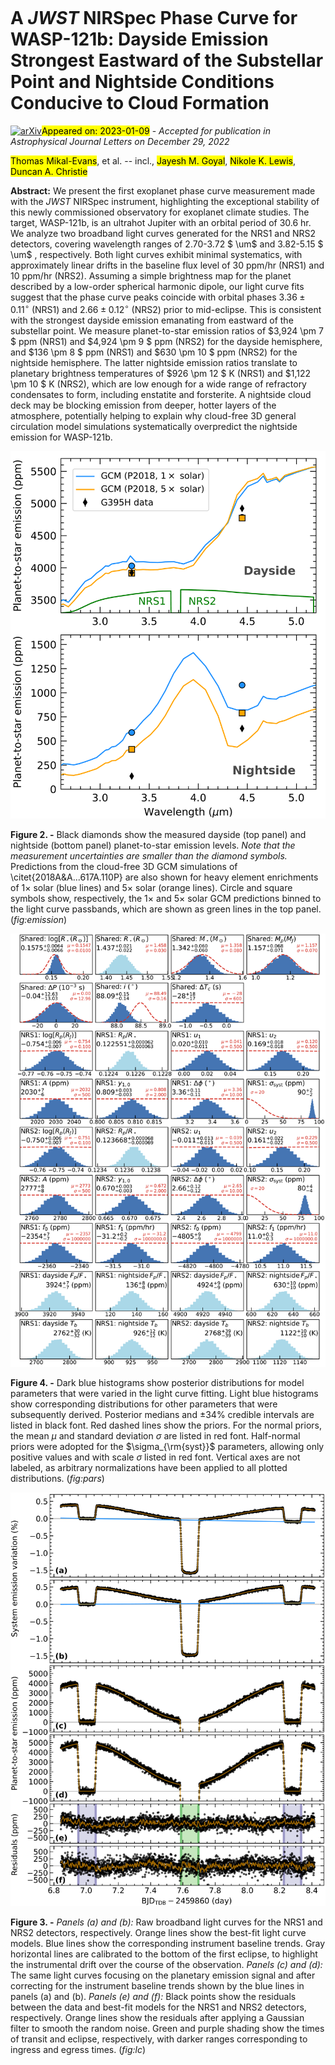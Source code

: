<div class="macros" style="visibility:hidden;">
$\newcommand{\ensuremath}{}$
$\newcommand{\xspace}{}$
$\newcommand{\object}[1]{\texttt{#1}}$
$\newcommand{\farcs}{{.}''}$
$\newcommand{\farcm}{{.}'}$
$\newcommand{\arcsec}{''}$
$\newcommand{\arcmin}{'}$
$\newcommand{\ion}[2]{#1#2}$
$\newcommand{\textsc}[1]{\textrm{#1}}$
$\newcommand{\hl}[1]{\textrm{#1}}$
$\newcommand{\vdag}{(v)^\dagger}$
$\newcommand$
$\newcommand$
$\newcommand{\um}{\mu\textnormal{m}}$</div>

<div class="macros" style="visibility:hidden;">
$\newcommand{\ensuremath}{}$
$\newcommand{\xspace}{}$
$\newcommand{\object}[1]{\texttt{#1}}$
$\newcommand{\farcs}{{.}''}$
$\newcommand{\farcm}{{.}'}$
$\newcommand{\arcsec}{''}$
$\newcommand{\arcmin}{'}$
$\newcommand{\ion}[2]{#1#2}$
$\newcommand{\textsc}[1]{\textrm{#1}}$
$\newcommand{\hl}[1]{\textrm{#1}}$
$\newcommand{\vdag}{(v)^\dagger}$
$\newcommand$
$\newcommand$
$\newcommand{\um}{\mu\textnormal{m}}$</div>



<div id="title">

# A _JWST_ NIRSpec Phase Curve for WASP-121b: Dayside Emission Strongest Eastward of the Substellar Point and Nightside Conditions Conducive to Cloud Formation

</div>
<div id="comments">

[![arXiv](https://img.shields.io/badge/arXiv-2301.03209-b31b1b.svg)](https://arxiv.org/abs/2301.03209)<mark>Appeared on: 2023-01-09</mark> - _Accepted for publication in Astrophysical Journal Letters on December 29, 2022_

</div>
<div id="authors">

<mark>Thomas Mikal-Evans</mark>, et al. -- incl., <mark>Jayesh M. Goyal</mark>, <mark>Nikole K. Lewis</mark>, <mark>Duncan A. Christie</mark>

</div>
<div id="abstract">

**Abstract:** We present the first exoplanet phase curve measurement made with the _JWST_ NIRSpec instrument, highlighting the exceptional stability of this newly commissioned observatory for exoplanet climate studies. The target, WASP-121b, is an ultrahot Jupiter with an orbital period of 30.6 hr. We analyze two broadband light curves generated for the NRS1 and NRS2 detectors, covering wavelength ranges of 2.70-3.72 $ \um$ and 3.82-5.15 $ \um$ , respectively. Both light curves exhibit minimal systematics, with approximately linear drifts in the baseline flux level of 30 ppm/hr (NRS1) and 10 ppm/hr (NRS2). Assuming a simple brightness map for the planet described by a low-order spherical harmonic dipole, our light curve fits suggest that the phase curve peaks coincide with orbital phases $3.36 \pm 0.11 ^\circ$ (NRS1) and $2.66 \pm 0.12 ^\circ$ (NRS2) prior to mid-eclipse. This is consistent with the strongest dayside emission emanating from eastward of the substellar point. We measure planet-to-star emission ratios of $3,924 \pm 7  $ ppm (NRS1) and $4,924 \pm 9  $ ppm (NRS2) for the dayside hemisphere, and $136 \pm 8  $ ppm (NRS1) and $630 \pm 10  $ ppm (NRS2) for the nightside hemisphere. The latter nightside emission ratios translate to planetary brightness temperatures of $926 \pm 12  $ K (NRS1) and $1,122 \pm 10  $ K (NRS2), which are low enough for a wide range of refractory condensates to form, including enstatite and forsterite. A nightside cloud deck may be blocking emission from deeper, hotter layers of the atmosphere, potentially helping to explain why cloud-free 3D general circulation model simulations systematically overpredict the nightside emission for WASP-121b.

</div>

<div id="div_fig1">

<img src="tmp_2301.03209/./fig4_dayside_nightside_t.png" alt="Fig2" width="100%"/>

**Figure 2. -** Black diamonds show the measured dayside (top panel) and nightside (bottom panel) planet-to-star emission levels. _Note that the measurement uncertainties are smaller than the diamond symbols._ Predictions from the cloud-free 3D GCM simulations of \citet{2018A&A...617A.110P} are also shown for heavy element enrichments of $1\times$ solar (blue lines) and $5\times$ solar (orange lines). Circle and square symbols show, respectively, the $1\times$ and $5\times$ solar GCM predictions binned to the light curve passbands, which are shown as green lines in the top panel.  (*fig:emission*)

</div>
<div id="div_fig2">

<img src="tmp_2301.03209/./fig3_model_parameters_t.png" alt="Fig4" width="100%"/>

**Figure 4. -** Dark blue histograms show posterior distributions for model parameters that were varied in the light curve fitting. Light blue histograms show corresponding distributions for other parameters that were subsequently derived. Posterior medians and $\pm 34$\% credible intervals are listed in black font. Red dashed lines show the priors. For the normal priors, the mean $\mu$ and standard deviation $\sigma$ are listed in red font. Half-normal priors were adopted for the $\sigma_{\rm{syst}}$ parameters, allowing only positive values and with scale $\sigma$ listed in red font. Vertical axes are not labeled, as arbitrary normalizations have been applied to all plotted distributions.  (*fig:pars*)

</div>
<div id="div_fig3">

<img src="tmp_2301.03209/./fig2_light_curves_t.png" alt="Fig3" width="100%"/>

**Figure 3. -** _Panels (a) and (b):_ Raw broadband light curves for the NRS1 and NRS2 detectors, respectively. Orange lines show the best-fit light curve models. Blue lines show the corresponding instrument baseline trends. Gray horizontal lines are calibrated to the bottom of the first eclipse, to highlight the instrumental drift over the course of the observation. _Panels (c) and (d):_ The same light curves focusing on the planetary emission signal and after correcting for the instrument baseline trends shown by the blue lines in panels (a) and (b). _Panels (e) and (f):_ Black points show the residuals between the data and best-fit models for the NRS1 and NRS2 detectors, respectively. Orange lines show the residuals after applying a Gaussian filter to smooth the random noise. Green and purple shading show the times of transit and eclipse, respectively, with darker ranges corresponding to ingress and egress times.  (*fig:lc*)

</div>